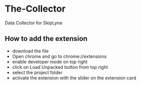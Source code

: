 # The-Collector
Data Collector for SkipLyne


## How to add the extension
- download the file
- Open chrome and go to chrome://extensions
- enable developer mode on top right
- click on Load Unpacked button from top right 
- select the project folder
- activate the extension with the slider on the extension card
